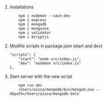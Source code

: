 1. Installations 
    ```
        npm i nodemon --save-dev
        npm i express
        npm i mongodb
        npm i mongoose
        npm i validator
        npm i bcryptjs
    ``` 
2. Modifie scripts in package.json (start and dev)

    ```
    "scripts": {
        "start": "node src/index.js",
        "dev": "nodemon src/index.js"
    },
    ```
3. Start server with the new script 
    ```
        npm run dev
        /Users/aissa/mongodb/bin/mongod.exe --dbpath=/Users/aissa/mongodb-data
    ```
